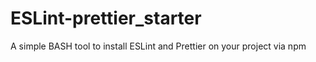 # ESLint-prettier_starter
A simple BASH tool to install ESLint and Prettier on your project via npm 
